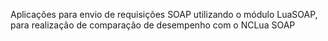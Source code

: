 Aplicações para envio de requisições SOAP utilizando o módulo LuaSOAP, 
para realização de comparação de desempenho com o NCLua SOAP
